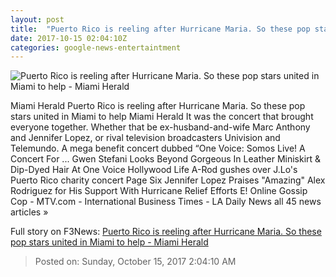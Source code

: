 ```yaml
---
layout: post
title:  "Puerto Rico is reeling after Hurricane Maria. So these pop stars united in Miami to help - Miami Herald"
date: 2017-10-15 02:04:10Z
categories: google-news-entertaintment
---
```


![Puerto Rico is reeling after Hurricane Maria. So these pop stars united in Miami to help - Miami Herald](http://www.miamiherald.com/entertainment/music-news-reviews/6jwdn8/picture178970426/alternates/LANDSCAPE_1140/861396980)

Miami Herald Puerto Rico is reeling after Hurricane Maria. So these pop stars united in Miami to help Miami Herald It was the concert that brought everyone together. Whether that be ex-husband-and-wife Marc Anthony and Jennifer Lopez, or rival television broadcasters Univision and Telemundo. A mega benefit concert dubbed “One Voice: Somos Live! A Concert For ... Gwen Stefani Looks Beyond Gorgeous In Leather Miniskirt & Dip-Dyed Hair At One Voice Hollywood Life A-Rod gushes over J.Lo's Puerto Rico charity concert Page Six Jennifer Lopez Praises "Amazing" Alex Rodriguez for His Support With Hurricane Relief Efforts E! Online Gossip Cop - MTV.com - International Business Times - LA Daily News all 45 news articles »


Full story on F3News: [Puerto Rico is reeling after Hurricane Maria. So these pop stars united in Miami to help - Miami Herald](http://www.f3nws.com/n/2BGd4)

> Posted on: Sunday, October 15, 2017 2:04:10 AM
